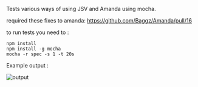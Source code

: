 Tests various ways of using JSV and Amanda using mocha.

required these fixes to amanda: https://github.com/Baggz/Amanda/pull/16


to run tests you need to :

    npm install
    npm install -g mocha
    mocha -r spec -s 1 -t 20s


Example output : 

![output](https://img.skitch.com/20111130-ctx3ueqtyjrwjw7rgdfikbejps.jpg)


